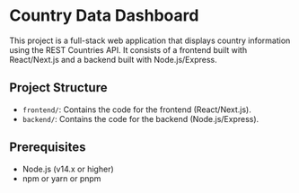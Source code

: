 # Country Data Dashboard

This project is a full-stack web application that displays country information using the REST Countries API. It consists of a frontend built with React/Next.js and a backend built with Node.js/Express.

## Project Structure

- `frontend/`: Contains the code for the frontend (React/Next.js).
- `backend/`: Contains the code for the backend (Node.js/Express).
  
## Prerequisites

- Node.js (v14.x or higher)
- npm or yarn or pnpm
